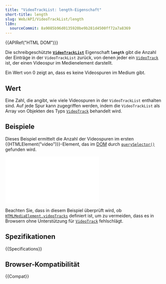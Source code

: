 ```yaml
---
title: "VideoTrackList: length-Eigenschaft"
short-title: length
slug: Web/API/VideoTrackList/length
l10n:
  sourceCommit: 8a9085b96d0135920be9b281d4500ff72a7a8369
---
```


{{APIRef("HTML DOM")}}

Die schreibgeschützte **[`VideoTrackList`](/de/docs/Web/API/VideoTrackList)** Eigenschaft **`length`** gibt die Anzahl der Einträge in der `VideoTrackList` zurück, von denen jeder ein [`VideoTrack`](/de/docs/Web/API/VideoTrack) ist, der einen Videospur im Medienelement darstellt.

Ein Wert von 0 zeigt an, dass es keine Videospuren im Medium gibt.

## Wert

Eine Zahl, die angibt, wie viele Videospuren in der `VideoTrackList` enthalten sind. Auf jede Spur kann zugegriffen werden, indem die `VideoTrackList` als Array von Objekten des Typs [`VideoTrack`](/de/docs/Web/API/VideoTrack) behandelt wird.

## Beispiele

Dieses Beispiel ermittelt die Anzahl der Videospuren im ersten {{HTMLElement("video")}}-Element, das im [DOM](/de/docs/Glossary/DOM) durch [`querySelector()`](/de/docs/Web/API/Document/querySelector) gefunden wird.

![Code-Beispiel](0-9b65269b.md)

Beachten Sie, dass in diesem Beispiel überprüft wird, ob [`HTMLMediaElement.videoTracks`](/de/docs/Web/API/HTMLMediaElement/videoTracks) definiert ist, um zu vermeiden, dass es in Browsern ohne Unterstützung für [`VideoTrack`](/de/docs/Web/API/VideoTrack) fehlschlägt.

## Spezifikationen

{{Specifications}}

## Browser-Kompatibilität

{{Compat}}
